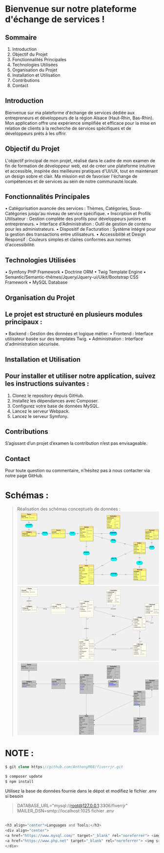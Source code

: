 # Bienvenue sur notre plateforme d'échange de services !
## Sommaire
1.	Introduction
2.	Objectif du Projet
3.	Fonctionnalités Principales
4.	Technologies Utilisées
5.	Organisation du Projet
6.	Installation et Utilisation
7.	Contributions
8.	Contact

## Introduction
Bienvenue sur ma plateforme d'échange de services dédiée aux entrepreneurs et développeurs de la région Alsace (Haut-Rhin, Bas-Rhin). Mon application offre une expérience simplifiée et efficace pour la mise en relation de clients à la recherche de services spécifiques et de développeurs prêts à les offrir.

## Objectif du Projet
L'objectif principal de mon projet, réalisé dans le cadre de mon examen de fin de formation de développeur web, est de créer une plateforme intuitive et accessible, inspirée des meilleures pratiques d'UI/UX, tout en maintenant un design sobre et clair. Ma mission est de favoriser l'échange de compétences et de services au sein de notre communauté locale.

## Fonctionnalités Principales
•	Catégorisation avancée des services : Thèmes, Catégories, Sous-Catégories jusqu'au niveau de service spécifique.
•	Inscription et Profils Utilisateur : Gestion complète des profils pour développeurs juniors et entrepreneurs.
•	Interface d'Administration : Outil de gestion de contenu pour les administrateurs.
•	Dispositif de Facturation : Système intégré pour la gestion des transactions entre utilisateurs.
•	Accessibilité et Design Responsif : Couleurs simples et claires conformes aux normes d'accessibilité.

## Technologies Utilisées
•	Symfony PHP Framework
•	Doctrine ORM
•	Twig Template Engine
•	Semantic/Semantic-thêmes/Jquery/Jquery-ui/Uikit/Bootstrap CSS Framework
•	MySQL Database

## Organisation du Projet

## Le projet est structuré en plusieurs modules principaux :
•	Backend : Gestion des données et logique métier.
•	Frontend : Interface utilisateur basée sur des templates Twig.
•	Administration : Interface d'administration sécurisée.
## Installation et Utilisation

## Pour installer et utiliser notre application, suivez les instructions suivantes :

1.	Clonez le repository depuis GitHub.
2.	Installez les dépendances avec Composer.
3.	Configurez votre base de données MySQL.
4.	Lancez le serveur Webpack.
5.	Lancez le serveur Symfony.

## Contributions
S’agissant d’un projet d’examen la contribution n’est pas envisageable.
## Contact
Pour toute question ou commentaire, n'hésitez pas à nous contacter via notre page GitHub.

# Schémas :

> Réalisation des schémas conceptuels de données :
> ![MCD](https://github.com/AnthonyM68/fiverrjr/blob/master/MCD.jpg)
> ![UML](https://github.com/AnthonyM68/fiverrjr/blob/master/UML.jpg)
> ![MLD](https://github.com/AnthonyM68/fiverrjr/blob/master/MLD.jpg)

# NOTE :
```php
$ git clone https://github.com/AnthonyM68/fiverrjr.git
```
```php
$ composer update 
$ npm install
```
Utilisez la base de données fournie dans le dépot et modifiez le fichier .env si besoin

> DATABASE_URL="mysql://root@127.0.0.1:3306/fiverrjr"
> MAILER_DSN=smtp://localhost:1025
fichier
> .env

```php

<h3 align="center">Languages and Tools:</h3>
<div align="center">
<a href="https://www.mysql.com/" target="_blank" rel="noreferrer"> <img src="https://raw.githubusercontent.com/devicons/devicon/master/icons/mysql/mysql-original-wordmark.svg" alt="mysql" width="40" height="40"/> </a>
<a href="https://www.php.net" target="_blank" rel="noreferrer"> <img src="https://raw.githubusercontent.com/devicons/devicon/master/icons/php/php-original.svg" alt="php" width="40" height="40"/> </a>
</div>